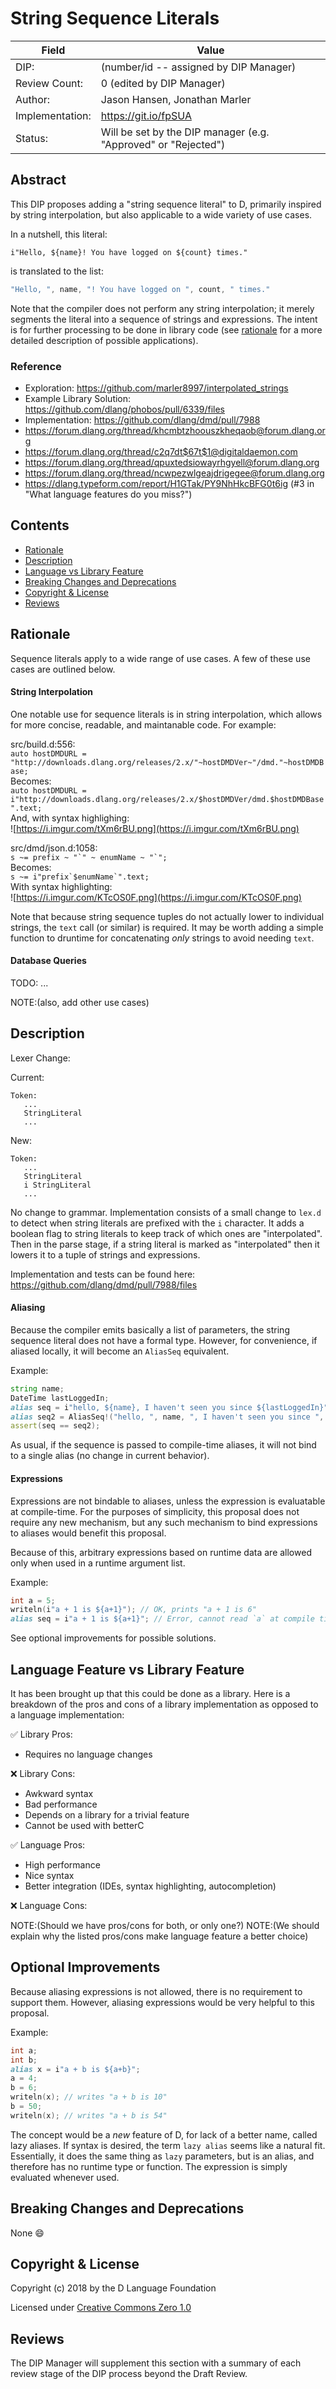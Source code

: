 # String Sequence Literals

| Field           | Value                                                           |
|-----------------|-----------------------------------------------------------------|
| DIP:            | (number/id -- assigned by DIP Manager)                          |
| Review Count:   | 0 (edited by DIP Manager)                                       |
| Author:         | Jason Hansen, Jonathan Marler                                   |
| Implementation: | https://git.io/fpSUA                                            |
| Status:         | Will be set by the DIP manager (e.g. "Approved" or "Rejected")  |

## Abstract

This DIP proposes adding a "string sequence literal" to D, primarily inspired
by string interpolation, but also applicable to a wide variety of use cases.

In a nutshell, this literal:

````
i"Hello, ${name}! You have logged on ${count} times."
````

is translated to the list:

````D
"Hello, ", name, "! You have logged on ", count, " times."
````
Note that the compiler does not perform any string interpolation; it merely
segments the literal into a sequence of strings and expressions.  The intent is for
further processing to be done in library code (see [rationale](#rationale) for a more detailed
description of possible applications).

### Reference

- Exploration: https://github.com/marler8997/interpolated_strings
- Example Library Solution: https://github.com/dlang/phobos/pull/6339/files
- Implementation: https://github.com/dlang/dmd/pull/7988
- https://forum.dlang.org/thread/khcmbtzhoouszkheqaob@forum.dlang.org
- https://forum.dlang.org/thread/c2q7dt$67t$1@digitaldaemon.com
- https://forum.dlang.org/thread/qpuxtedsiowayrhgyell@forum.dlang.org
- https://forum.dlang.org/thread/ncwpezwlgeajdrigegee@forum.dlang.org
- https://dlang.typeform.com/report/H1GTak/PY9NhHkcBFG0t6ig (#3 in "What language features do you miss?")

## Contents
* [Rationale](#rationale)
* [Description](#description)
* [Language vs Library Feature](#language-feature-vs-library-feature)
* [Breaking Changes and Deprecations](#breaking-changes-and-deprecations)
* [Copyright & License](#copyright--license)
* [Reviews](#reviews)

## Rationale

Sequence literals apply to a wide range of use cases. A few of these use cases are outlined below.

#### String Interpolation
One notable use for sequence literals is in string interpolation, which allows for more concise, readable, and maintanable code. For example:


src/build.d:556:<br>
`auto hostDMDURL = "http://downloads.dlang.org/releases/2.x/"~hostDMDVer~"/dmd."~hostDMDBase;`<br>
Becomes:<br>
`auto hostDMDURL = i"http://downloads.dlang.org/releases/2.x/$hostDMDVer/dmd.$hostDMDBase".text;`<br>
And, with syntax highlighing:<br>
![https://i.imgur.com/tXm6rBU.png](https://i.imgur.com/tXm6rBU.png)


src/dmd/json.d:1058:<br>
``s ~= prefix ~ "`" ~ enumName ~ "`";``<br>
Becomes:<br>
``s ~= i"prefix`$enumName`".text;``<br>
With syntax highlighting:<br>
![https://i.imgur.com/KTcOS0F.png](https://i.imgur.com/KTcOS0F.png)

Note that because string sequence tuples do not actually lower to individual strings, the `text` call (or similar) is required. It may be worth adding a simple function to druntime for concatenating *only* strings to avoid needing `text`.


#### Database Queries
TODO: ...


NOTE:(also, add other use cases)


## Description

Lexer Change:

Current:

```
Token:
   ...
   StringLiteral
   ...
```
New:

```
Token:
   ...
   StringLiteral
   i StringLiteral
   ...
```

No change to grammar. Implementation consists of a small change to `lex.d` to detect when string literals are prefixed with the `i` character.  It adds a boolean flag to string literals to keep track of which ones are "interpolated".  Then in the parse stage, if a string literal is marked as "interpolated" then it lowers it to a tuple of strings and expressions.

Implementation and tests can be found here: https://github.com/dlang/dmd/pull/7988/files

#### Aliasing

Because the compiler emits basically a list of parameters, the string sequence literal does not have a formal type. However, for convenience, if aliased locally, it will become an `AliasSeq` equivalent.

Example:
```D
string name;
DateTime lastLoggedIn;
alias seq = i"hello, ${name}, I haven't seen you since ${lastLoggedIn}";
alias seq2 = AliasSeq!("hello, ", name, ", I haven't seen you since ", lastLoggedIn);
assert(seq == seq2);
```
As usual, if the sequence is passed to compile-time aliases, it will not bind to a single alias (no change in current behavior).

#### Expressions

Expressions are not bindable to aliases, unless the expression is evaluatable at compile-time. For the purposes of simplicity, this proposal does not require any new mechanism, but any such mechanism to bind expressions to aliases would benefit this proposal.

Because of this, arbitrary expressions based on runtime data are allowed only when used in a runtime argument list.

Example:
```D
int a = 5;
writeln(i"a + 1 is ${a+1}"); // OK, prints "a + 1 is 6"
alias seq = i"a + 1 is ${a+1}"; // Error, cannot read `a` at compile time
```

See optional improvements for possible solutions.

## Language Feature vs Library Feature

It has been brought up that this could be done as a library. Here is a breakdown of the pros and cons of a library implementation as opposed to a language implementation:

:white_check_mark: Library Pros:
- Requires no language changes

:x: Library Cons:
- Awkward syntax
- Bad performance
- Depends on a library for a trivial feature
- Cannot be used with betterC


:white_check_mark: Language Pros:
- High performance
- Nice syntax
- Better integration (IDEs, syntax highlighting, autocompletion)

:x: Language Cons:

NOTE:(Should we have pros/cons for both, or only one?)
NOTE:(We should explain why the listed pros/cons make language feature a better choice)

## Optional Improvements

Because aliasing expressions is not allowed, there is no requirement to support them. However, aliasing expressions would be very helpful to this proposal.

Example:

```D
int a;
int b;
alias x = i"a + b is ${a+b}";
a = 4;
b = 6;
writeln(x); // writes "a + b is 10"
b = 50;
writeln(x); // writes "a + b is 54"
```

The concept would be a *new* feature of D, for lack of a better name, called lazy aliases. If syntax is desired, the term `lazy alias` seems like a natural fit. Essentially, it does the same thing as `lazy` parameters, but is an alias, and therefore has no runtime type or function. The expression is simply evaluated whenever used.

## Breaking Changes and Deprecations
None :smile:

## Copyright & License

Copyright (c) 2018 by the D Language Foundation

Licensed under [Creative Commons Zero 1.0](https://creativecommons.org/publicdomain/zero/1.0/legalcode.txt)

## Reviews

The DIP Manager will supplement this section with a summary of each review stage
of the DIP process beyond the Draft Review.
